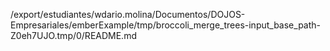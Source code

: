 /export/estudiantes/wdario.molina/Documentos/DOJOS-Empresariales/emberExample/tmp/broccoli_merge_trees-input_base_path-Z0eh7UJO.tmp/0/README.md